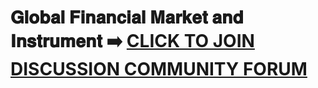 # 𝐆𝐥𝐨𝐛𝐚𝐥 𝐅𝐢𝐧𝐚𝐧𝐜𝐢𝐚𝐥 𝐌𝐚𝐫𝐤𝐞𝐭 𝐚𝐧𝐝 𝐈𝐧𝐬𝐭𝐫𝐮𝐦𝐞𝐧𝐭 ➡️ [CLICK TO JOIN DISCUSSION COMMUNITY FORUM](https://chat.whatsapp.com/IRHx3SZfTAQ96CE5FgfguP?mode=ac_c)
